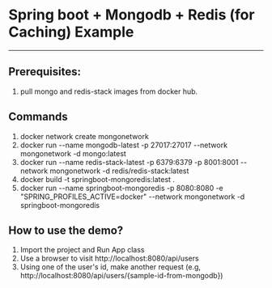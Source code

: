 # Spring boot + Mongodb + Redis (for Caching) Example
---

## Prerequisites:
1. pull mongo and redis-stack images from docker hub.

## Commands
1) docker network create mongonetwork
2) docker run --name mongodb-latest -p 27017:27017 --network mongonetwork -d mongo:latest
3) docker run --name redis-stack-latest -p 6379:6379 -p 8001:8001 --network mongonetwork -d redis/redis-stack:latest
4) docker build -t springboot-mongoredis:latest .
5) docker run --name springboot-mongoredis -p 8080:8080 -e "SPRING_PROFILES_ACTIVE=docker" --network mongonetwork -d springboot-mongoredis

## How to use the demo?

1. Import the project and Run App class 
2. Use a browser to visit http://localhost:8080/api/users
3. Using one of the user's id, make another request (e.g, http://localhost:8080/api/users/{sample-id-from-mongodb})

